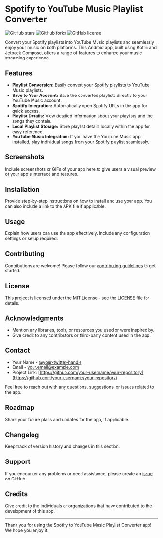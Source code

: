 # Spotify to YouTube Music Playlist Converter

![GitHub stars](https://img.shields.io/github/stars/your-username/your-repository)
![GitHub forks](https://img.shields.io/github/forks/your-username/your-repository)
![GitHub license](https://img.shields.io/github/license/your-username/your-repository)

Convert your Spotify playlists into YouTube Music playlists and seamlessly enjoy your music on both platforms. This Android app, built using Kotlin and Jetpack Compose, offers a range of features to enhance your music streaming experience.

## Features

- **Playlist Conversion:** Easily convert your Spotify playlists to YouTube Music playlists.
- **Save to Your Account:** Save the converted playlists directly to your YouTube Music account.
- **Spotify Integration:** Automatically open Spotify URLs in the app for quick access.
- **Playlist Details:** View detailed information about your playlists and the songs they contain.
- **Local Playlist Storage:** Store playlist details locally within the app for easy reference.
- **YouTube Music Integration:** If you have the YouTube Music app installed, play individual songs from your Spotify playlist seamlessly.

## Screenshots

Include screenshots or GIFs of your app here to give users a visual preview of your app's interface and features.

## Installation

Provide step-by-step instructions on how to install and use your app. You can also include a link to the APK file if applicable.

## Usage

Explain how users can use the app effectively. Include any configuration settings or setup required.

## Contributing

Contributions are welcome! Please follow our [contributing guidelines](CONTRIBUTING.md) to get started.

## License

This project is licensed under the MIT License - see the [LICENSE](LICENSE) file for details.

## Acknowledgments

- Mention any libraries, tools, or resources you used or were inspired by.
- Give credit to any contributors or third-party content used in the app.

## Contact

- Your Name - [@your-twitter-handle](https://twitter.com/your-twitter-handle)
- Email - your.email@example.com
- Project Link: [https://github.com/your-username/your-repository](https://github.com/your-username/your-repository)

Feel free to reach out with any questions, suggestions, or issues related to the app.

## Roadmap

Share your future plans and updates for the app, if applicable.

## Changelog

Keep track of version history and changes in this section.

## Support

If you encounter any problems or need assistance, please create an [issue](https://github.com/your-username/your-repository/issues) on GitHub.

## Credits

Give credit to the individuals or organizations that have contributed to the development of this app.

---

Thank you for using the Spotify to YouTube Music Playlist Converter app! We hope you enjoy it.

